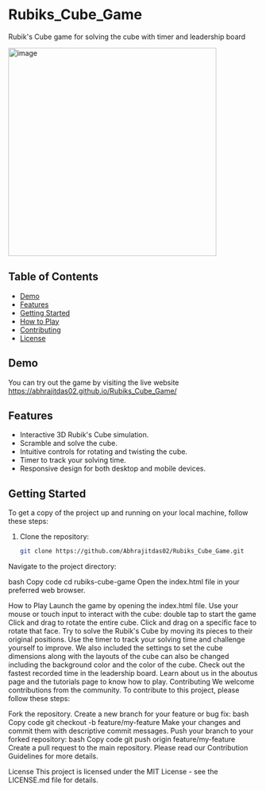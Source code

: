 # Rubiks_Cube_Game
Rubik's Cube game for solving the cube with timer and leadership board

<img width="419" alt="image" src="https://github.com/Abhrajitdas02/Rubiks_Cube_Game/assets/91903920/7ea94251-ab86-40f0-bcf6-0f136f07e1a3">

## Table of Contents

- [Demo](#demo)
- [Features](#features)
- [Getting Started](#getting-started)
- [How to Play](#how-to-play)
- [Contributing](#contributing)
- [License](#license)

## Demo

You can try out the game by visiting the live website https://abhrajitdas02.github.io/Rubiks_Cube_Game/

## Features

- Interactive 3D Rubik's Cube simulation.
- Scramble and solve the cube.
- Intuitive controls for rotating and twisting the cube.
- Timer to track your solving time.
- Responsive design for both desktop and mobile devices.

## Getting Started

To get a copy of the project up and running on your local machine, follow these steps:

1. Clone the repository:

   ```bash
   git clone https://github.com/Abhrajitdas02/Rubiks_Cube_Game.git
Navigate to the project directory:

bash
Copy code
cd rubiks-cube-game
Open the index.html file in your preferred web browser.

How to Play
Launch the game by opening the index.html file.
Use your mouse or touch input to interact with the cube:
double tap to start the game
Click and drag to rotate the entire cube.
Click and drag on a specific face to rotate that face.
Try to solve the Rubik's Cube by moving its pieces to their original positions.
Use the timer to track your solving time and challenge yourself to improve.
We also included the settings to set the cube dimensions along with the layouts of the cube can also be changed including 
the background color and the color of the cube.
Check out the fastest recorded time in the leadership board.
Learn about us in the aboutus page and the tutorials page to know how to play.
Contributing
We welcome contributions from the community. To contribute to this project, please follow these steps:

Fork the repository.
Create a new branch for your feature or bug fix:
bash
Copy code
git checkout -b feature/my-feature
Make your changes and commit them with descriptive commit messages.
Push your branch to your forked repository:
bash
Copy code
git push origin feature/my-feature
Create a pull request to the main repository.
Please read our Contribution Guidelines for more details.

License
This project is licensed under the MIT License - see the LICENSE.md file for details.
